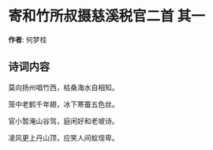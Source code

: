 # 寄和竹所叔摄慈溪税官二首  其一

**作者**: 何梦桂

## 诗词内容

莫向扬州唱竹西，枯桑海水自相知。

笼中老鹤千年翅，冰下寒蚕五色丝。

官小暂淹山谷驾，庭闲好和老坡诗。

凌风更上丹山顶，应笑人间蚁垤卑。

